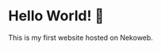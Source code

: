 <!DOCTYPE html>
<html>
<head>
  <title>My First Website</title>
  <meta charset="UTF-8">
</head>
<body>
  <h1>Hello World! 🎉</h1>
  <p>This is my first website hosted on Nekoweb.</p>
</body>
</html>